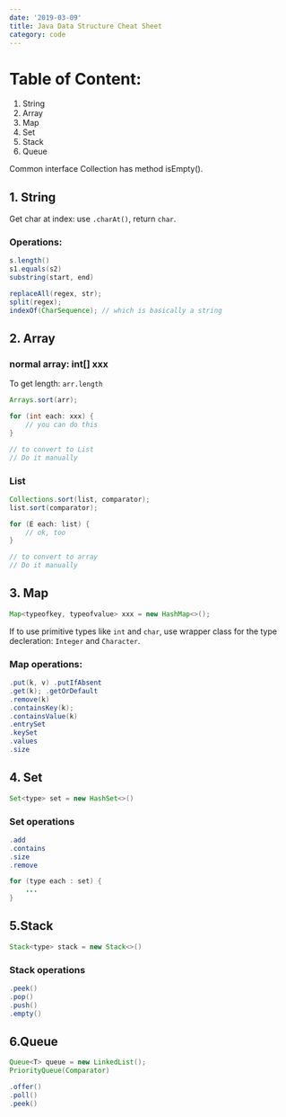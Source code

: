```yaml
---
date: '2019-03-09'
title: Java Data Structure Cheat Sheet
category: code
---
```


# Table of Content:

1. String
2. Array
3. Map
4. Set
5. Stack
6. Queue

Common interface Collection has method isEmpty().

## 1. String

Get char at index: use `.charAt()`, return `char`.

### Operations:

```java
s.length()
s1.equals(s2)
substring(start, end)

replaceAll(regex, str);
split(regex);
indexOf(CharSequence); // which is basically a string
```

## 2. Array

### normal array: int[] xxx

To get length: `arr.length`

```java
Arrays.sort(arr);

for (int each: xxx) {
    // you can do this
}

// to convert to List
// Do it manually
```

### List<E>

```java
Collections.sort(list, comparator);
list.sort(comparator);

for (E each: list) {
    // ok, too
}

// to convert to array
// Do it manually
```

## 3. Map

```java
Map<typeofkey, typeofvalue> xxx = new HashMap<>();
```

If to use primitive types like `int` and `char`, use wrapper class for the type decleration: `Integer` and `Character`.

### Map operations:

```java
.put(k, v) .putIfAbsent
.get(k); .getOrDefault
.remove(k)
.containsKey(k);
.containsValue(k)
.entrySet
.keySet
.values
.size
```

## 4. Set

```java
Set<type> set = new HashSet<>()
```

### Set operations

```java
.add
.contains
.size
.remove

for (type each : set) {
    ...
}
```

## 5.Stack

```java
Stack<type> stack = new Stack<>()
```

### Stack operations

```java
.peek()
.pop()
.push()
.empty()
```

## 6.Queue
```java
Queue<T> queue = new LinkedList();
PriorityQueue(Comparator)

.offer()
.poll()
.peek()
```